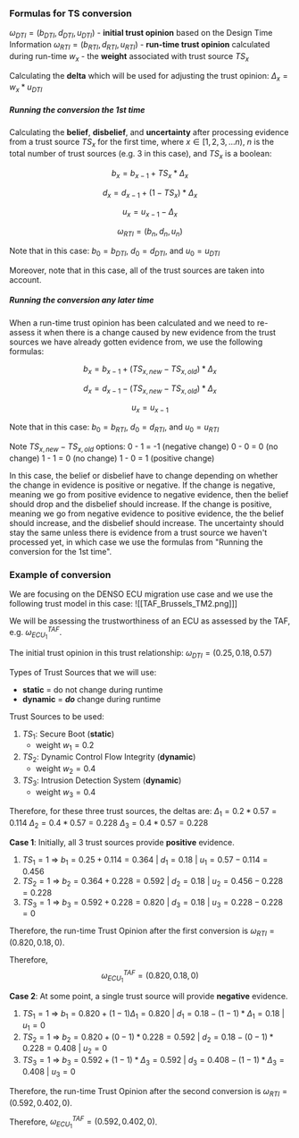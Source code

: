 
### Formulas for TS conversion

$\omega_{DTI} = (b_{DTI}, d_{DTI}, u_{DTI})$ - **initial trust opinion** based on the Design Time Information
$\omega_{RTI} = (b_{RTI}, d_{RTI}, u_{RTI})$ - **run-time trust opinion** calculated during run-time
$w_x$ - the **weight** associated with trust source $TS_x$


Calculating the **delta** which will be used for adjusting the trust opinion:
$\Delta_x = w_x * u_{DTI}$ 

##### Running the conversion the 1st time

Calculating the **belief**, **disbelief**, and **uncertainty** after processing evidence from a trust source $TS_x$ for the first time, where $x \in [1, 2, 3, ...n)$, $n$ is the total number of trust sources (e.g. 3 in this case), and $TS_x$ is a boolean: 

$$b_x = b_{x-1} + TS_x*\Delta_x$$

$$d_x = d_{x-1} + (1-TS_x)*\Delta_x$$

$$u_x = u_{x-1} - \Delta_x$$

$$\omega_{RTI} = (b_n, d_n, u_n)$$

Note that in this case:
$b_0 = b_{DTI}$, $d_0 = d_{DTI}$, and $u_0 = u_{DTI}$ 

Moreover, note that in this case, all of the trust sources are taken into account.
##### Running the conversion any later time

When a run-time trust opinion has been calculated and we need to re-assess it when there is a change caused by new evidence from the trust sources we have already gotten evidence from, we use the following formulas:

$$b_x = b_{x-1} + (TS_{x, new} - TS_{x, old})*\Delta_x$$

$$d_x = d_{x-1} - (TS_{x, new} - TS_{x, old})*\Delta_x$$

$$u_x = u_{x-1}$$

Note that in this case:
$b_0 = b_{RTI}$, $d_0 = d_{RTI}$, and $u_0 = u_{RTI}$ 

Note $TS_{x, new} - TS_{x, old}$ options: 
0 - 1 = -1 (negative change)
0 - 0 = 0 (no change)
1 - 1 = 0 (no change)
1 - 0 = 1 (positive change)

In this case, the belief or disbelief have to change depending on whether the change in evidence is positive or negative. If the change is negative, meaning we go from positive evidence to negative evidence, then the belief should drop and the disbelief should increase. If the change is positive, meaning we go from negative evidence to positive evidence, the the belief should increase, and the disbelief should increase. The uncertainty should stay the same unless there is evidence from a trust source we haven't processed yet, in which case we use the formulas from "Running the conversion for the 1st time".

### Example of conversion

We are focusing on the DENSO ECU migration use case and we use the following trust model in this case:
![[TAF_Brussels_TM2.png]]]

We will be assessing the trustworthiness of an ECU as assessed by the TAF, e.g. $\omega^{TAF}_{ECU_1}$.

The initial trust opinion in this trust relationship: $\omega_{DTI} = (0.25, 0.18, 0.57)$

Types of Trust Sources that we will use:
- **static** = do not change during runtime
- **dynamic** = ***do*** change during runtime

Trust Sources to be used:
1. $TS_1$: Secure Boot (**static**)
	- weight $w_1 = 0.2$ 
2. $TS_2$: Dynamic Control Flow Integrity (**dynamic**)
	- weight $w_2 = 0.4$
1. $TS_3$: Intrusion Detection System (**dynamic**)
	- weight $w_3 = 0.4$

Therefore, for these three trust sources, the deltas are:
$\Delta_1 = 0.2 * 0.57 = 0.114$
$\Delta_2 = 0.4 * 0.57 = 0.228$
$\Delta_3 = 0.4 * 0.57 = 0.228$

**Case 1**: Initially, all 3 trust sources provide **positive** evidence.

1. $TS_1 = 1$     $\Rightarrow$     $b_1 = 0.25 + 0.114 = 0.364$  $|$ $d_1 = 0.18$ $|$ $u_1 = 0.57 - 0.114 = 0.456$
2. $TS_2 = 1$     $\Rightarrow$     $b_2 = 0.364 + 0.228 = 0.592$ $|$ $d_2 = 0.18$ $|$ $u_2 = 0.456 - 0.228 = 0.228$ 
3. $TS_3 = 1$     $\Rightarrow$     $b_3 = 0.592 + 0.228 = 0.820$ $|$ $d_3 = 0.18$ $|$ $u_3 = 0.228 - 0.228 = 0$

Therefore, the run-time Trust Opinion after the first conversion is $\omega_{RTI} = (0.820,0.18,0)$. 

Therefore, $$\omega^{TAF}_{ECU_1}=(0.820,0.18,0)$$

**Case 2**: At some point, a single trust source will provide **negative** evidence.

1. $TS_1 = 1$     $\Rightarrow$     $b_1 = 0.820+(1 - 1)\Delta_1 = 0.820$  $|$ $d_1 = 0.18 - (1 - 1) * \Delta_1 = 0.18$ $|$ $u_1 = 0$
2. $TS_2 = 1$     $\Rightarrow$     $b_2 = 0.820 + (0 - 1)*0.228 = 0.592$ $|$ $d_2 = 0.18 - (0 - 1) * 0.228 = 0.408$ $|$ $u_2 = 0$ 
3. $TS_3 = 1$ 	  $\Rightarrow$		$b_3 = 0.592 + (1-1) * \Delta_3 = 0.592$ $|$ $d_3 = 0.408 - (1-1) * \Delta_3 = 0.408$ $|$ $u_3 = 0$

Therefore, the run-time Trust Opinion after the second conversion is $\omega_{RTI} = (0.592,0.402,0)$. 

Therefore, $\omega^{TAF}_{ECU_1} = (0.592,0.402,0)$.
